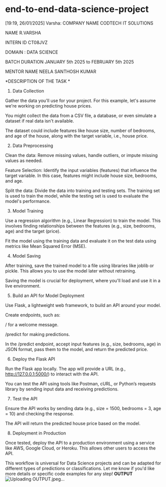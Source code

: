# end-to-end-data-science-project
[19:19, 26/01/2025] Varsha: COMPANY NAME CODTECH IT SOLUTIONS

NAME R.VARSHA

INTERN ID CT08JVZ

DOMAIN : DATA SCIENCE

BATCH DURATION JANUARY 5th 2025 to FEBRUARY 5th 2025

MENTOR NAME NEELA SANTHOSH KUMAR

*DESCRIPTION OF THE TASK *


1. Data Collection

Gather the data you'll use for your project. For this example, let's assume we're working on predicting house prices.

You might collect the data from a CSV file, a database, or even simulate a dataset if real data isn't available.

The dataset could include features like house size, number of bedrooms, and age of the house, along with the target variable, i.e., house price.

2. Data Preprocessing

Clean the data: Remove missing values, handle outliers, or impute missing values as needed.

Feature Selection: Identify the input variables (features) that influence the target variable. In this case, features might include house size, bedrooms, and age.

Split the data: Divide the data into training and testing sets. The training set is used to train the model, while the testing set is used to evaluate the model's performance.

3. Model Training

Use a regression algorithm (e.g., Linear Regression) to train the model. This involves finding relationships between the features (e.g., size, bedrooms, age) and the target (price).

Fit the model using the training data and evaluate it on the test data using metrics like Mean Squared Error (MSE).

4. Model Saving

After training, save the trained model to a file using libraries like joblib or pickle. This allows you to use the model later without retraining.

Saving the model is crucial for deployment, where you'll load and use it in a live environment.

5. Build an API for Model Deployment

Use Flask, a lightweight web framework, to build an API around your model.

Create endpoints, such as: 

/ for a welcome message.

/predict for making predictions.

In the /predict endpoint, accept input features (e.g., size, bedrooms, age) in JSON format, pass them to the model, and return the predicted price.

6. Deploy the Flask API

Run the Flask app locally. The app will provide a URL (e.g., http://127.0.0.1:5000/) to interact with the API.

You can test the API using tools like Postman, cURL, or Python’s requests library by sending input data and receiving predictions.

7. Test the API

Ensure the API works by sending data (e.g., size = 1500, bedrooms = 3, age = 10) and checking the response.

The API will return the predicted house price based on the model.

8. Deployment in Production

Once tested, deploy the API to a production environment using a service like AWS, Google Cloud, or Heroku. This allows other users to access the API.

This workflow is universal for Data Science projects and can be adapted for different types of predictions or classifications. Let me know if you'd like more details or specific code examples for any step!
**OUTPUT**
![Uploading OUTPUT.jpeg…]()

